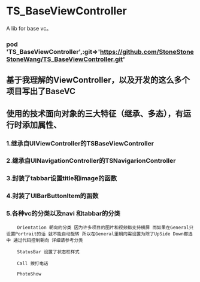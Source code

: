 # TS_BaseViewController
A lib for base vc。

###  pod 'TS_BaseViewController',:git=>'https://github.com/StoneStoneStoneWang/TS_BaseViewController.git'

##  基于我理解的ViewController，以及开发的这么多个项目写出了BaseVC
##  使用的技术面向对象的三大特征（继承、多态），有运行时添加属性、
### 1.继承自UIViewController的TSBaseViewController

### 2.继承自UINavigationController的TSNavigarionController

### 3.封装了tabbar设置title和image的函数

### 4.封装了UIBarButtonItem的函数

### 5.各种vc的分类以及navi 和tabbar的分类

        Orientation 朝向的分类 因为许多项目的图片和视频都支持横屏 而如果在General只设置Portrait的话 就不能自动旋转 所以在General里朝向需设置为除了UpSide Down都选中 通过代码控制朝向 详细请参考分类
        
        StatusBar 设置了状态栏样式
        
        Call 拨打电话 
        
        PhotoShow
        
